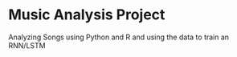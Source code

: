 # Music Analysis Project
Analyzing Songs using Python and R and using the data to train an RNN/LSTM


